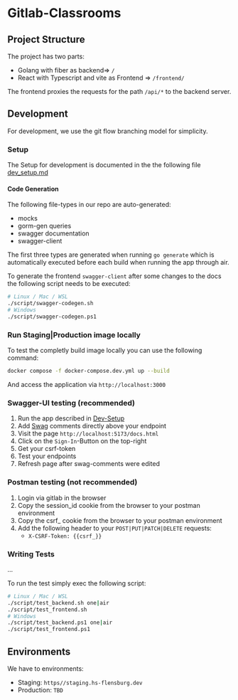 # Gitlab-Classrooms

## Project Structure 

The project has two parts:

- Golang with fiber as backend=> `/`
- React with Typescript and vite as Frontend => `/frontend/`

The frontend proxies the requests for the path `/api/*` to the backend server.

## Development

For development, we use the git flow branching model for simplicity.

### Setup
The Setup for development is documented in the the following file
[dev_setup.md](dev_setup.md)


#### Code Generation

The following file-types in our repo are auto-generated:
- mocks
- gorm-gen queries
- swagger documentation
- swagger-client

The first three types are generated when running `go generate` which is automatically executed before each build when running the app through air.

To generate the frontend `swagger-client` after some changes to the docs the following script needs to be executed:

```bash
# Linux / Mac / WSL
./script/swagger-codegen.sh
# Windows
./script/swagger-codegen.ps1
```

### Run Staging|Production image locally

To test the completly build image locally you can use the following command:

```bash
docker compose -f docker-compose.dev.yml up --build
```

And access the application via `http://localhost:3000`

### Swagger-UI testing (recommended)

1. Run the app described in [Dev-Setup](dev_setup.md#start-the-application)
2. Add [Swag](https://github.com/swaggo/swag/?tab=readme-ov-file#api-operation) comments directly above your endpoint
3. Visit the page `http://localhost:5173/docs.html`
4. Click on the `Sign-In`-Button on the top-right
5. Get your csrf-token
6. Test your endpoints
7. Refresh page after swag-comments were edited

### Postman testing (not recommended)

1. Login via gitlab in the browser
2. Copy the session_id cookie from the browser to your postman environment
3. Copy the csrf_ cookie from the browser to your postman environment
4. Add the following header to your `POST|PUT|PATCH|DELETE` requests:
    - `X-CSRF-Token: {{csrf_}}`

### Writing Tests

...

To run the test simply exec the following script:
```bash
# Linux / Mac / WSL
./script/test_backend.sh one|air
./script/test_frontend.sh
# Windows
./script/test_backend.ps1 one|air
./script/test_frontend.ps1
```

## Environments

We have to environments:

- Staging: `https//staging.hs-flensburg.dev`
- Production: `TBD`
